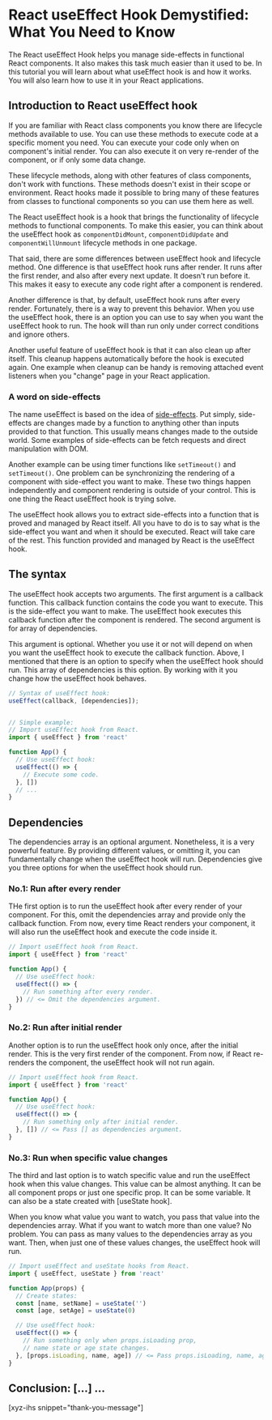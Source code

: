 # React useEffect Hook Demystified: What You Need to Know

The React useEffect Hook helps you manage side-effects in functional React components. It also makes this task much easier than it used to be. In this tutorial you will learn about what useEffect hook is and how it works. You will also learn how to use it in your React applications.<!--more-->

## Introduction to React useEffect hook

If you are familiar with React class components you know there are lifecycle methods available to use. You can use these methods to execute code at a specific moment you need. You can execute your code only when on component's initial render. You can also execute it on very re-render of the component, or if only some data change.

These lifecycle methods, along with other features of class components, don't work with functions. These methods doesn't exist in their scope or environment. React hooks made it possible to bring many of these features from classes to functional components so you can use them here as well.

The React useEffect hook is a hook that brings the functionality of lifecycle methods to functional components. To make this easier, you can think about the useEffect hook as `componentDidMount`, `componentDidUpdate` and `componentWillUnmount` lifecycle methods in one package.

That said, there are some differences between useEffect hook and lifecycle method. One difference is that useEffect hook runs after render. It runs after the first render, and also after every next update. It doesn't run before it. This makes it easy to execute any code right after a component is rendered.

Another difference is that, by default, useEffect hook runs after every render. Fortunately, there is a way to prevent this behavior. When you use the useEffect hook, there is an option you can use to say when you want the useEffect hook to run. The hook will than run only under correct conditions and ignore others.

Another useful feature of useEffect hook is that it can also clean up after itself. This cleanup happens automatically before the hook is executed again. One example when cleanup can be handy is removing attached event listeners when you "change" page in your React application.

### A word on side-effects

The name useEffect is based on the idea of [side-effects]. Put simply, side-effects are changes made by a function to anything other than inputs provided to that function. This usually means changes made to the outside world. Some examples of side-effects can be fetch requests and direct manipulation with DOM.

Another example can be using timer functions like `setTimeout()` and `setTimeout()`. One problem can be synchronizing the rendering of a component with side-effect you want to make. These two things happen independently and component rendering is outside of your control. This is one thing the React useEffect hook is trying solve.

The useEffect hook allows you to extract side-effects into a function that is proved and managed by React itself. All you have to do is to say what is the side-effect you want and when it should be executed. React will take care of the rest. This function provided and managed by React is the useEffect hook.

## The syntax

The useEffect hook accepts two arguments. The first argument is a callback function. This callback function contains the code you want to execute. This is the side-effect you want to make. The useEffect hook executes this callback function after the component is rendered. The second argument is for array of dependencies.

This argument is optional. Whether you use it or not will depend on when you want the useEffect hook to execute the callback function. Above, I mentioned that there is an option to specify when the useEffect hook should run. This array of dependencies is this option. By working with it you change how the useEffect hook behaves.

```JavaScript
// Syntax of useEffect hook:
useEffect(callback, [dependencies]);


// Simple example:
// Import useEffect hook from React.
import { useEffect } from 'react'

function App() {
  // Use useEffect hook:
  useEffect(() => {
    // Execute some code.
  }, [])
  // ...
}
```

## Dependencies

The dependencies array is an optional argument. Nonetheless, it is a very powerful feature. By providing different values, or omitting it, you can fundamentally change when the useEffect hook will run. Dependencies give you three options for when the useEffect hook should run.

### No.1: Run after every render

THe first option is to run the useEffect hook after every render of your component. For this, omit the dependencies array and provide only the callback function. From now, every time React renders your component, it will also run the useEffect hook and execute the code inside it.

```JavaScript
// Import useEffect hook from React.
import { useEffect } from 'react'

function App() {
  // Use useEffect hook:
  useEffect(() => {
    // Run something after every render.
  }) // <= Omit the dependencies argument.
}
```

### No.2: Run after initial render

Another option is to run the useEffect hook only once, after the initial render. This is the very first render of the component. From now, if React re-renders the component, the useEffect hook will not run again.

```JavaScript
// Import useEffect hook from React.
import { useEffect } from 'react'

function App() {
  // Use useEffect hook:
  useEffect(() => {
    // Run something only after initial render.
  }, []) // <= Pass [] as dependencies argument.
}
```

### No.3: Run when specific value changes

The third and last option is to watch specific value and run the useEffect hook when this value changes. This value can be almost anything. It can be all component props or just one specific prop. It can be some variable. It can also be a state created with [useState hook].

When you know what value you want to watch, you pass that value into the dependencies array. What if you want to watch more than one value? No problem. You can pass as many values to the dependencies array as you want. Then, when just one of these values changes, the useEffect hook will run.

```JavaScript
// Import useEffect and useState hooks from React.
import { useEffect, useState } from 'react'

function App(props) {
  // Create states:
  const [name, setName] = useState('')
  const [age, setAge] = useState(0)

  // Use useEffect hook:
  useEffect(() => {
    // Run something only when props.isLoading prop,
    // name state or age state changes.
  }, [props.isLoading, name, age]) // <= Pass props.isLoading, name, age as dependencies argument.
}
```

## Conclusion: [...] ...

[xyz-ihs snippet="thank-you-message"]

<!-- ### Links -->
[side-effects]: https://dzone.com/articles/side-effects-1

<!--
### Meta:
-
-->

<!--
### Keywords:
-
-->

<!--
### Resources:
-
-->
